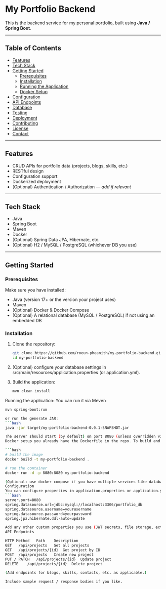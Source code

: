 # My Portfolio Backend

This is the backend service for my personal portfolio, built using **Java / Spring Boot**.

---

## Table of Contents

- [Features](#features)  
- [Tech Stack](#tech-stack)  
- [Getting Started](#getting-started)  
  - [Prerequisites](#prerequisites)  
  - [Installation](#installation)  
  - [Running the Application](#running-the-application)  
  - [Docker Setup](#docker-setup)  
- [Configuration](#configuration)  
- [API Endpoints](#api-endpoints)  
- [Database](#database)  
- [Testing](#testing)  
- [Deployment](#deployment)  
- [Contributing](#contributing)  
- [License](#license)  
- [Contact](#contact)

---

## Features

- CRUD APIs for portfolio data (projects, blogs, skills, etc.)  
- RESTful design  
- Configuration support  
- Dockerized deployment  
- (Optional) Authentication / Authorization — *add if relevant*

---

## Tech Stack

- Java  
- Spring Boot  
- Maven  
- Docker  
- (Optional) Spring Data JPA, Hibernate, etc.  
- (Optional) H2 / MySQL / PostgreSQL (whichever DB you use)  

---

## Getting Started

### Prerequisites

Make sure you have installed:

- Java (version 17+ or the version your project uses)  
- Maven  
- (Optional) Docker & Docker Compose  
- (Optional) A relational database (MySQL / PostgreSQL) if not using an embedded DB  

### Installation

1. Clone the repository:

   ```bash
   git clone https://github.com/roeun-pheanith/my-portfolio-backend.git
   cd my-portfolio-backend
2. (Optional) configure your database settings in
   src/main/resources/application.properties (or application.yml).
3. Build the application:
   ```bash
   mvn clean install
   
Running the application:
  You can run it via Meven
   ```bash
   mvn spring-boot:run

  or run the generate JAR:
  ```bash
  java -jar target/my-portfolio-backend-0.0.1-SNAPSHOT.jar

  The server should start (by default) on port 8080 (unless overridden via config).
 Docker setup you already have the Dockerfile in the repo. To build and run with Docker:

  ```bash
  # build the image
  docker build -t my-portfolio-backend .
  
  # run the container
  docker run -d -p 8080:8080 my-portfolio-backend

  (Optional: use docker-compose if you have multiple services like database + backend.)
 Configuration
  You can configure properties in application.properties or application.yml, for example:
  ```bash
  server.port=8080
  spring.datasource.url=jdbc:mysql://localhost:3306/portfolio_db
  spring.datasource.username=yourusername
  spring.datasource.password=yourpassword
  spring.jpa.hibernate.ddl-auto=update

  Add any other custom properties you use (JWT secrets, file storage, external APIs, etc.).
 API Endpoints

  HTTP Method	Path	Description
  GET	/api/projects	Get all projects
  GET	/api/projects/{id}	Get project by ID
  POST	/api/projects	Create new project
  PUT / PATCH	/api/projects/{id}	Update project
  DELETE	/api/projects/{id}	Delete project
  
  (Add endpoints for blogs, skills, contacts, etc. as applicable.)
  
  Include sample request / response bodies if you like.

